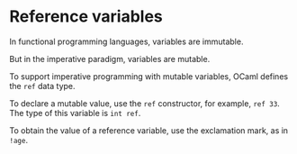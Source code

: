 # Reference variables

In functional programming languages, variables are immutable.

But in the imperative paradigm, variables are mutable.

To support imperative programming with mutable variables, OCaml defines the `ref` data type.

To declare a mutable value, use the `ref` constructor, for example, `ref 33`. The type of this variable is `int ref`.

To obtain the value of a reference variable, use the exclamation mark, as in `!age`.

